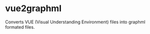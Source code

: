 vue2graphml
===========

Converts VUE (Visual Understanding Environment) files into graphml formated files.
